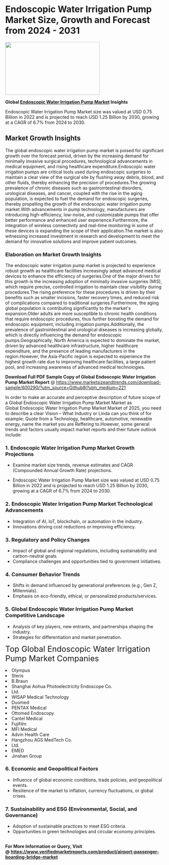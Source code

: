 <H1>Endoscopic Water Irrigation Pump Market Size, Growth and Forecast from 2024 - 2031</H1><img class="aligncenter size-medium wp-image-584254" src="https://thirdeyenews.in/wp-content/uploads/2024/09/Global-Market-Research-300x168.jpeg" alt="" width="300" height="168" /><p><strong>Global&nbsp;<a href="https://www.marketsizeandtrends.com/download-sample/600290/?utm_source=Github8j?utm_medium=221">Endoscopic Water Irrigation Pump Market</a> Insights</strong></p><p>Endoscopic Water Irrigation Pump Market size was valued at USD 0.75 Billion in 2022 and is projected to reach USD 1.25 Billion by 2030, growing at a CAGR of 6.7% from 2024 to 2030.</p><p><h2>Market Growth Insights</h2> The global endoscopic water irrigation pump market is poised for significant growth over the forecast period, driven by the increasing demand for minimally invasive surgical procedures, technological advancements in medical equipment, and rising healthcare expenditure.Endoscopic water irrigation pumps are critical tools used during endoscopic surgeries to maintain a clear view of the surgical site by flushing away debris, blood, and other fluids, thereby enhancing the precision of procedures.The growing prevalence of chronic diseases such as gastrointestinal disorders, urological diseases, and cancer, coupled with the rise in the aging population, is expected to fuel the demand for endoscopic surgeries, thereby propelling the growth of the endoscopic water irrigation pump market.With advancements in pump technology, manufacturers are introducing high-efficiency, low-noise, and customizable pumps that offer better performance and enhanced user experience.Furthermore, the integration of wireless connectivity and real-time monitoring in some of these devices is expanding the scope of their application.The market is also witnessing increased investment in research and development to meet the demand for innovative solutions and improve patient outcomes. <h3>Elaboration on Market Growth Insights</h3> The endoscopic water irrigation pump market is projected to experience robust growth as healthcare facilities increasingly adopt advanced medical devices to enhance the efficiency of surgeries.One of the major drivers for this growth is the increasing adoption of minimally invasive surgeries (MIS), which require precise, controlled irrigation to maintain clear visibility during procedures.The rising preference for these procedures is driven by their benefits such as smaller incisions, faster recovery times, and reduced risk of complications compared to traditional surgeries.Furthermore, the aging global population is contributing significantly to the market's expansion.Older adults are more susceptible to chronic health conditions that require endoscopic procedures, thus further boosting the demand for endoscopic equipment, including irrigation pumps.Additionally, the prevalence of gastrointestinal and urological diseases is increasing globally, which is directly influencing the demand for endoscopic pumps.Geographically, North America is expected to dominate the market, driven by advanced healthcare infrastructure, higher healthcare expenditure, and the presence of leading manufacturers in the region.However, the Asia-Pacific region is expected to experience the highest growth rate due to improving healthcare facilities, a large patient pool, and increasing awareness of advanced medical technologies.</p><p><span class=""><strong>Download Full PDF Sample Copy of Global Endoscopic Water Irrigation Pump Market Report</strong> @ <a href="https://www.marketsizeandtrends.com/download-sample/600290/?utm_source=Github8j?utm_medium=221" target="_blank">https://www.marketsizeandtrends.com/download-sample/600290/?utm_source=Github8j?utm_medium=221</a></span></p><p>In order to make an accurate and perceptive description of future scope of a Global&nbsp;Endoscopic Water Irrigation Pump Market Market as Global&nbsp;Endoscopic Water Irrigation Pump Market Market of 2025, you need to describe a clear Vision &ndash; What Industry or Linda can you think of for example: Quote from a Technology, healthcare, automotive, renewable energy, name the market you are Reffering to.However, some general trends and factors usually impact market reports and their future outlook include:</p><h3>1.&nbsp;<strong>Endoscopic Water Irrigation Pump Market Growth Projections</strong></h3><ul><li>Examine market size trends, revenue estimates and CAGR (Compounded Annual Growth Rate) projections.</li><li><p>Endoscopic Water Irrigation Pump Market size was valued at USD 0.75 Billion in 2022 and is projected to reach USD 1.25 Billion by 2030, growing at a CAGR of 6.7% from 2024 to 2030.</p></li></ul><h3>2.&nbsp;<strong>Endoscopic Water Irrigation Pump Market Technological Advancements</strong></h3><ul><li>Integration of AI, IoT, blockchain, or automation in the industry.</li><li>Innovations driving cost reductions or improving efficiency.</li></ul><h3>3.&nbsp;<strong>Regulatory and Policy Changes</strong></h3><ul><li>Impact of global and regional regulations, including sustainability and carbon-neutral goals.</li><li>Compliance challenges and opportunities tied to government initiatives.</li></ul><h3>4.&nbsp;<strong>Consumer Behavior Trends</strong></h3><ul><li>Shifts in demand influenced by generational preferences (e.g., Gen Z, Millennials).</li><li>Emphasis on eco-friendly, ethical, or personalized products/services.</li></ul><h3>5.&nbsp;<strong>Global Endoscopic Water Irrigation Pump Market Competitive Landscape</strong></h3><ul><li>Analysis of key players, new entrants, and partnerships shaping the industry.</li><li>Strategies for differentiation and market penetration.</li></ul><p data-pm-slice="1 1 []"><span style="color: inherit; font-family: inherit; font-size: 25px;">Top Global Endoscopic Water Irrigation Pump Market Companies</span></p><div class="" data-test-id=""><p><li>Olympus</li><li> Steris</li><li> B.Braun</li><li> Shanghai Aohua Photoelectricity Endoscope Co.</li><li> Ltd.</li><li> WISAP Medical Technology</li><li> Duomed</li><li> PENTAX Medical</li><li> Ottomed Endoscopy</li><li> Cantel Medical</li><li> Fujifilm</li><li> MFI Medical</li><li> Advin Health Care</li><li> Hangzhou AGS MedTech Co.</li><li> Ltd.</li><li> EMED</li><li> Jinshan Group</li></p></div><h3>6.&nbsp;<strong>Economic and Geopolitical Factors</strong></h3><ul><li>Influence of global economic conditions, trade policies, and geopolitical events.</li><li>Resilience of the market to inflation, currency fluctuations, or global crises.</li></ul><h3>7.&nbsp;<strong>Sustainability and ESG (Environmental, Social, and Governance)</strong></h3><ul><li>Adoption of sustainable practices to meet ESG criteria.</li><li>Opportunities in green technologies and circular economy principles.</li></ul><h2><strong style="font-size: 14px;">For More Information or Query, Visit @&nbsp;</strong><a style="background-color: #ffffff; font-size: 14px;" href="https://www.marketsizeandtrends.com/report/endoscopic-water-irrigation-pump-market/" target="_blank">https://www.verifiedmarketreports.com/product/airport-passenger-boarding-bridge-market</a></h2>